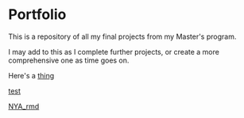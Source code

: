 # Portfolio
This is a repository of all my final projects from my Master's program.

I may add to this as I complete further projects, or create a more comprehensive one as time goes on.

Here's a [thing](Bank_Loan_Modelling.md)

[test](https://github.com/SaiSolutions-Py/SaiSolutions-Py.github.io/tree/main)

[NYA_rmd](NYA_Statistics_Analysis.rmd)
